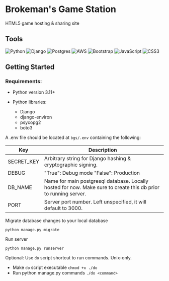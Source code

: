 # Brokeman's Game Station
HTML5 game hosting & sharing site


## Tools

![Python](https://img.shields.io/badge/python-3670A0?style=for-the-badge&logo=python&logoColor=ffdd54)
![Django](https://img.shields.io/badge/django-%23092E20.svg?style=for-the-badge&logo=django&logoColor=white)
![Postgres](https://img.shields.io/badge/postgres-%23316192.svg?style=for-the-badge&logo=postgresql&logoColor=white)
![AWS](https://img.shields.io/badge/AWS-%23FF9900.svg?style=for-the-badge&logo=amazon-aws&logoColor=white)
![Bootstrap](https://img.shields.io/badge/bootstrap-%238511FA.svg?style=for-the-badge&logo=bootstrap&logoColor=white)
![JavaScript](https://img.shields.io/badge/javascript-%23323330.svg?style=for-the-badge&logo=javascript&logoColor=%23F7DF1E)
![CSS3](https://img.shields.io/badge/css3-%231572B6.svg?style=for-the-badge&logo=css3&logoColor=white)


## Getting Started

### Requirements:

- Python version 3.11+

- Python libraries:
  - Django
  - django-environ
  - psycopg2
  - boto3

A .env file should be located at `bgs/.env` containing
the following:

| Key        | Description                                                                                                     |
|------------|-----------------------------------------------------------------------------------------------------------------|
| SECRET_KEY | Arbitrary string for Django hashing & cryptographic signing.                                                    |
| DEBUG      | "True": Debug mode "False": Production                                                                          |
| DB_NAME    | Name for main postgresql database. Locally hosted for now. Make sure to create this db prior to running server. |
| PORT       | Server port number. Left unspecified, it will default to 3000.                                                  |

Migrate database changes to your local database
```shell
python manage.py migrate
```

Run server
```shell
python manage.py runserver
```

Optional: Use `do` script shortcut to run commands. Unix-only.
- Make `do` script executable `chmod +x ./do`
- Run python manage.py commands `./do <command>`
